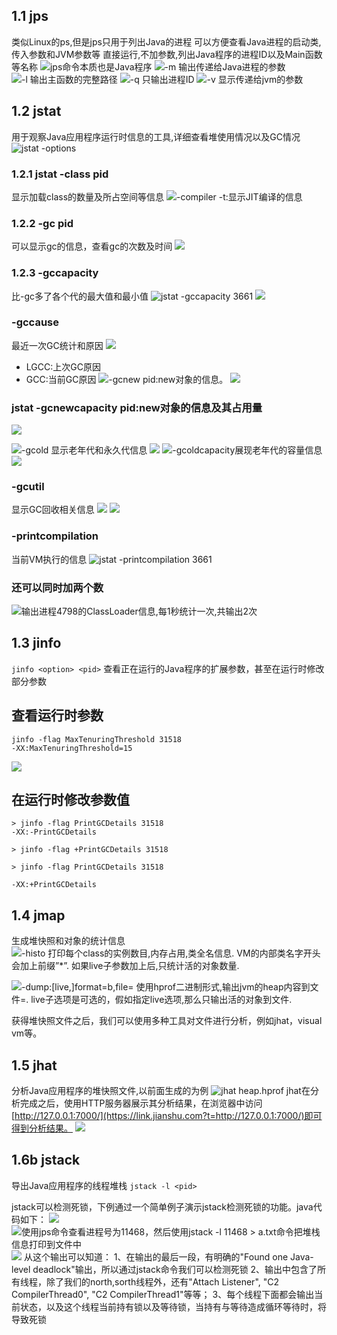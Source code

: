 ## 1.1 jps
类似Linux的ps,但是jps只用于列出Java的进程
可以方便查看Java进程的启动类,传入参数和JVM参数等
直接运行,不加参数,列出Java程序的进程ID以及Main函数等名称
![jps命令本质也是Java程序](https://imgconvert.csdnimg.cn/aHR0cHM6Ly91cGxvYWQtaW1hZ2VzLmppYW5zaHUuaW8vdXBsb2FkX2ltYWdlcy80Njg1OTY4LTljMjE4OWRlZDljYmQ1M2UucG5n?x-oss-process=image/format,png)
![-m 输出传递给Java进程的参数](https://imgconvert.csdnimg.cn/aHR0cHM6Ly91cGxvYWQtaW1hZ2VzLmppYW5zaHUuaW8vdXBsb2FkX2ltYWdlcy80Njg1OTY4LTE1ZDAzZGJkNWY4MDIxMDkucG5n?x-oss-process=image/format,png)
![-l 输出主函数的完整路径](https://imgconvert.csdnimg.cn/aHR0cHM6Ly91cGxvYWQtaW1hZ2VzLmppYW5zaHUuaW8vdXBsb2FkX2ltYWdlcy80Njg1OTY4LWJkOGY1NzU2NWQzNDY1NDMucG5n?x-oss-process=image/format,png)
![-q 只输出进程ID](https://imgconvert.csdnimg.cn/aHR0cHM6Ly91cGxvYWQtaW1hZ2VzLmppYW5zaHUuaW8vdXBsb2FkX2ltYWdlcy80Njg1OTY4LWUzODhhY2U5MmYzMDNkYWYucG5n?x-oss-process=image/format,png)
![-v 显示传递给jvm的参数](https://imgconvert.csdnimg.cn/aHR0cHM6Ly91cGxvYWQtaW1hZ2VzLmppYW5zaHUuaW8vdXBsb2FkX2ltYWdlcy80Njg1OTY4LTlhM2JhYjkzZjk0Y2U2YzgucG5n?x-oss-process=image/format,png)
## 1.2 jstat
用于观察Java应用程序运行时信息的工具,详细查看堆使用情况以及GC情况
![jstat -options](https://imgconvert.csdnimg.cn/aHR0cHM6Ly91cGxvYWQtaW1hZ2VzLmppYW5zaHUuaW8vdXBsb2FkX2ltYWdlcy80Njg1OTY4LWZiYzg1NWU5NDk3MTljNzcucG5n?x-oss-process=image/format,png)
### 1.2.1 jstat -class pid
显示加载class的数量及所占空间等信息
![-compiler -t:显示JIT编译的信息](https://imgconvert.csdnimg.cn/aHR0cHM6Ly91cGxvYWQtaW1hZ2VzLmppYW5zaHUuaW8vdXBsb2FkX2ltYWdlcy80Njg1OTY4LTcyM2Y5ZjA4MjMyMjcyMDQucG5n?x-oss-process=image/format,png)
### 1.2.2 -gc pid
可以显示gc的信息，查看gc的次数及时间
![](https://imgconvert.csdnimg.cn/aHR0cHM6Ly91cGxvYWQtaW1hZ2VzLmppYW5zaHUuaW8vdXBsb2FkX2ltYWdlcy80Njg1OTY4LTZiODFlOTZjOWNlNGExMjIucG5n?x-oss-process=image/format,png)
### 1.2.3 -gccapacity
比-gc多了各个代的最大值和最小值
![jstat -gccapacity 3661](https://imgconvert.csdnimg.cn/aHR0cHM6Ly91cGxvYWQtaW1hZ2VzLmppYW5zaHUuaW8vdXBsb2FkX2ltYWdlcy80Njg1OTY4LThmMGMwNTY4YTgzM2M5MzkucG5n?x-oss-process=image/format,png)
![](https://imgconvert.csdnimg.cn/aHR0cHM6Ly91cGxvYWQtaW1hZ2VzLmppYW5zaHUuaW8vdXBsb2FkX2ltYWdlcy80Njg1OTY4LWI1ZGVjMWVmNDgzYzM5ODUucG5n?x-oss-process=image/format,png)
### -gccause
最近一次GC统计和原因
![](https://imgconvert.csdnimg.cn/aHR0cHM6Ly91cGxvYWQtaW1hZ2VzLmppYW5zaHUuaW8vdXBsb2FkX2ltYWdlcy80Njg1OTY4LTE5ZTcxOTQ3NThlNGI5MzgucG5n?x-oss-process=image/format,png)
- LGCC:上次GC原因
- GCC:当前GC原因
![ -gcnew pid:new对象的信息。](https://imgconvert.csdnimg.cn/aHR0cHM6Ly91cGxvYWQtaW1hZ2VzLmppYW5zaHUuaW8vdXBsb2FkX2ltYWdlcy80Njg1OTY4LTMwNzQwZDQ1ODIyNzRmZGUucG5n?x-oss-process=image/format,png)
![](https://imgconvert.csdnimg.cn/aHR0cHM6Ly91cGxvYWQtaW1hZ2VzLmppYW5zaHUuaW8vdXBsb2FkX2ltYWdlcy80Njg1OTY4LWU4ZTkxN2Y1YjQ2YjgzMWMucG5n?x-oss-process=image/format,png)
### jstat -gcnewcapacity pid:new对象的信息及其占用量
![](https://imgconvert.csdnimg.cn/aHR0cHM6Ly91cGxvYWQtaW1hZ2VzLmppYW5zaHUuaW8vdXBsb2FkX2ltYWdlcy80Njg1OTY4LTVkNDIyNjNhNWNmYjQ1MjAucG5n?x-oss-process=image/format,png)

![-gcold 显示老年代和永久代信息](https://imgconvert.csdnimg.cn/aHR0cHM6Ly91cGxvYWQtaW1hZ2VzLmppYW5zaHUuaW8vdXBsb2FkX2ltYWdlcy80Njg1OTY4LTI3OTI1YWUyNzA3YWI5Y2MucG5n?x-oss-process=image/format,png)
![](https://imgconvert.csdnimg.cn/aHR0cHM6Ly91cGxvYWQtaW1hZ2VzLmppYW5zaHUuaW8vdXBsb2FkX2ltYWdlcy80Njg1OTY4LWRkYzU1MTQ2ZDI3ZmY4ZDgucG5n?x-oss-process=image/format,png)
![-gcoldcapacity展现老年代的容量信息](https://imgconvert.csdnimg.cn/aHR0cHM6Ly91cGxvYWQtaW1hZ2VzLmppYW5zaHUuaW8vdXBsb2FkX2ltYWdlcy80Njg1OTY4LTc0NjhlMDA4YTUwZGMyMDQucG5n?x-oss-process=image/format,png)
![](https://imgconvert.csdnimg.cn/aHR0cHM6Ly91cGxvYWQtaW1hZ2VzLmppYW5zaHUuaW8vdXBsb2FkX2ltYWdlcy80Njg1OTY4LTA0OWRjZjBhYzRkNjM0YjYucG5n?x-oss-process=image/format,png)
### -gcutil
显示GC回收相关信息
![](https://imgconvert.csdnimg.cn/aHR0cHM6Ly91cGxvYWQtaW1hZ2VzLmppYW5zaHUuaW8vdXBsb2FkX2ltYWdlcy80Njg1OTY4LTNhYmVkNDJmOTdiOWZmYzQucG5n?x-oss-process=image/format,png)
![](https://imgconvert.csdnimg.cn/aHR0cHM6Ly91cGxvYWQtaW1hZ2VzLmppYW5zaHUuaW8vdXBsb2FkX2ltYWdlcy80Njg1OTY4LWY5MDZjZTFhZDA2MDA3YTAucG5n?x-oss-process=image/format,png)
### -printcompilation
当前VM执行的信息
![jstat -printcompilation 3661](https://imgconvert.csdnimg.cn/aHR0cHM6Ly91cGxvYWQtaW1hZ2VzLmppYW5zaHUuaW8vdXBsb2FkX2ltYWdlcy80Njg1OTY4LWMxMzk3NmMzZjE4OTViYWIucG5n?x-oss-process=image/format,png)
### 还可以同时加两个数
![输出进程4798的ClassLoader信息,每1秒统计一次,共输出2次](https://imgconvert.csdnimg.cn/aHR0cHM6Ly91cGxvYWQtaW1hZ2VzLmppYW5zaHUuaW8vdXBsb2FkX2ltYWdlcy80Njg1OTY4LTBjMjcyNGI5MzIwOWU4ZjIucG5n?x-oss-process=image/format,png)
## 1.3 jinfo
`jinfo <option> <pid>`
查看正在运行的Java程序的扩展参数，甚至在运行时修改部分参数
## 查看运行时参数
```
jinfo -flag MaxTenuringThreshold 31518
-XX:MaxTenuringThreshold=15
```
![](https://img-blog.csdnimg.cn/20200216234802960.png?x-oss-process=image/watermark,type_ZmFuZ3poZW5naGVpdGk,shadow_10,text_SmF2YUVkZ2U=,size_16,color_FFFFFF,t_70)
## 在运行时修改参数值
```
> jinfo -flag PrintGCDetails 31518
-XX:-PrintGCDetails

> jinfo -flag +PrintGCDetails 31518

> jinfo -flag PrintGCDetails 31518

-XX:+PrintGCDetails

```

## 1.4 jmap
生成堆快照和对象的统计信息
![-histo 打印每个class的实例数目,内存占用,类全名信息. VM的内部类名字开头会加上前缀”*”. 如果live子参数加上后,只统计活的对象数量. ](https://imgconvert.csdnimg.cn/aHR0cHM6Ly91cGxvYWQtaW1hZ2VzLmppYW5zaHUuaW8vdXBsb2FkX2ltYWdlcy80Njg1OTY4LTUwMWQ2ZTFlMjBiMTExOTkucG5n?x-oss-process=image/format,png)

![-dump:[live,]format=b,file=<filename> 使用hprof二进制形式,输出jvm的heap内容到文件=. live子选项是可选的，假如指定live选项,那么只输出活的对象到文件. ](https://imgconvert.csdnimg.cn/aHR0cHM6Ly91cGxvYWQtaW1hZ2VzLmppYW5zaHUuaW8vdXBsb2FkX2ltYWdlcy80Njg1OTY4LTlhYzUyYmNiZTYzZmNmNDIucG5n?x-oss-process=image/format,png)

获得堆快照文件之后，我们可以使用多种工具对文件进行分析，例如jhat，visual vm等。
## 1.5 jhat
分析Java应用程序的堆快照文件,以前面生成的为例
![jhat heap.hprof ](https://imgconvert.csdnimg.cn/aHR0cHM6Ly91cGxvYWQtaW1hZ2VzLmppYW5zaHUuaW8vdXBsb2FkX2ltYWdlcy80Njg1OTY4LTMyMGI3YmQ3Njc4ODAyYjkucG5n?x-oss-process=image/format,png)
jhat在分析完成之后，使用HTTP服务器展示其分析结果，在浏览器中访问[http://127.0.0.1:7000/](https://link.jianshu.com?t=http://127.0.0.1:7000/)即可得到分析结果。
![](https://imgconvert.csdnimg.cn/aHR0cHM6Ly91cGxvYWQtaW1hZ2VzLmppYW5zaHUuaW8vdXBsb2FkX2ltYWdlcy80Njg1OTY4LWI2ZDNkNWM2OTI2ZTIxOTIucG5n?x-oss-process=image/format,png)
## 1.6b jstack
导出Java应用程序的线程堆栈
`jstack -l <pid>`


jstack可以检测死锁，下例通过一个简单例子演示jstack检测死锁的功能。java代码如下：
![](https://imgconvert.csdnimg.cn/aHR0cHM6Ly91cGxvYWQtaW1hZ2VzLmppYW5zaHUuaW8vdXBsb2FkX2ltYWdlcy80Njg1OTY4LWI3OGE4NWQ0YzhjNGM2YzEucG5n?x-oss-process=image/format,png)
![使用jps命令查看进程号为11468，然后使用jstack -l 11468 > a.txt命令把堆栈信息打印到文件中](https://imgconvert.csdnimg.cn/aHR0cHM6Ly91cGxvYWQtaW1hZ2VzLmppYW5zaHUuaW8vdXBsb2FkX2ltYWdlcy80Njg1OTY4LWMzZGNmMDE4OGIyNDU0NDEucG5n?x-oss-process=image/format,png)
![](https://imgconvert.csdnimg.cn/aHR0cHM6Ly91cGxvYWQtaW1hZ2VzLmppYW5zaHUuaW8vdXBsb2FkX2ltYWdlcy80Njg1OTY4LTU0YWZlMTRmMzA2Y2Q5NTYucG5n?x-oss-process=image/format,png)
从这个输出可以知道：
1、在输出的最后一段，有明确的"Found one Java-level deadlock"输出，所以通过jstack命令我们可以检测死锁
2、输出中包含了所有线程，除了我们的north,sorth线程外，还有"Attach Listener", "C2 CompilerThread0", "C2 CompilerThread1"等等；
3、每个线程下面都会输出当前状态，以及这个线程当前持有锁以及等待锁，当持有与等待造成循环等待时，将导致死锁
